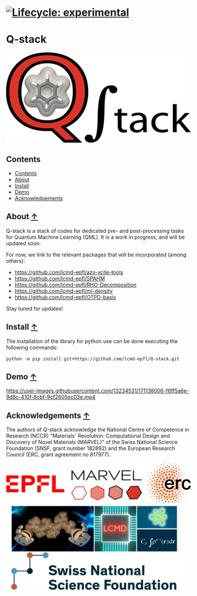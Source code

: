 [![Lifecycle:
experimental](https://img.shields.io/badge/lifecycle-experimental-orange.svg)](https://lifecycle.r-lib.org/articles/stages.html#experimental)
==============================================
Q-stack
==============================================
![qstack logo](./images/logo.png)

## Contents
* [Contents](#Contents-)
* [About](#about-)
* [Install](#install-)
* [Demo](#demo-)
* [Acknowledgements](#Acknowledgements-)

## About [↑](#contents)

Q-stack is a stack of codes for dedicated pre- and post-processing tasks for Quantum Machine Learning (QML). It is a work in progress, and will be updated soon.

For now, we link to the relevant packages that will be incorporated (among others):
- https://github.com/lcmd-epfl/azo-xcite-tools
- https://github.com/lcmd-epfl/SPAHM
- https://github.com/lcmd-epfl/RHO-Decomposition
- https://github.com/lcmd-epfl/ml-density
- https://github.com/lcmd-epfl/OTPD-basis

Stay tuned for updates!

## Install [↑](#contents)

The installation of the library for python use can be done executing the following commands:

```
python -m pip install git+https://github.com/lcmd-epfl/Q-stack.git
```
## Demo [↑](#contents)


https://user-images.githubusercontent.com/13234531/171138006-f6ff5a6e-9d8c-410f-8cbf-9cf2605ec03e.mp4




## Acknowledgements [↑](#contents)
The authors of Q-stack acknowledge the National Centre of Competence in Research (NCCR) "Materials' Revolution: Computational Design and Discovery of Novel Materials (MARVEL)" of the Swiss National Science Foundation (SNSF, grant number 182892) and the European Research Council (ERC, grant agreement no 817977).

![ackw logo](./images/ackw.png)
